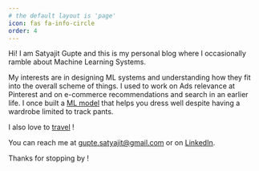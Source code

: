 ```yaml
---
# the default layout is 'page'
icon: fas fa-info-circle
order: 4
---
```


Hi! I am Satyajit Gupte and this is my personal blog where I occasionally ramble about Machine Learning Systems.

My interests are in designing ML systems and understanding how they fit into the overall scheme of things. I used to work on Ads relevance at Pinterest and on e-commerce recommendations and search in an earlier life. I once built a [ML model](https://scholar.google.com/citations?user=tZiMXH4AAAAJ&hl=en) that helps you dress well despite having a wardrobe limited to track pants.

I also love to [travel](https://threebearstravel.com/) !

You can reach me at gupte.satyajit@gmail.com or on [LinkedIn](https://www.linkedin.com/in/satyajit-gupte/).

Thanks for stopping by !